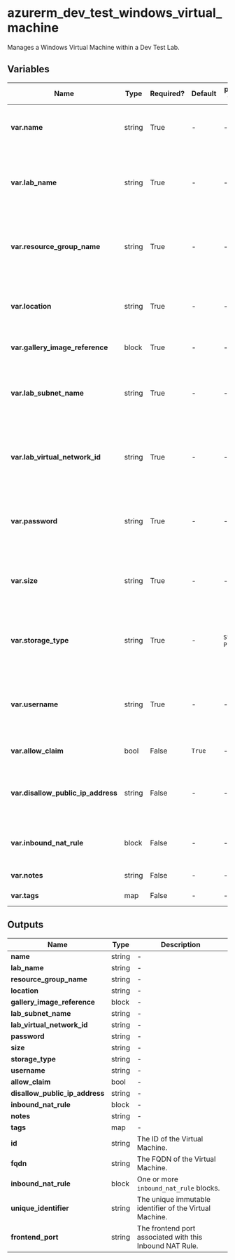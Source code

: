 # azurerm_dev_test_windows_virtual_machine

Manages a Windows Virtual Machine within a Dev Test Lab.

## Variables

| Name | Type | Required? | Default  | possible values | Description |
| ---- | ---- | --------- | -------- | ----------- | ----------- |
| **var.name** | string | True | -  |  -  | Specifies the name of the Dev Test Machine. Changing this forces a new resource to be created. | 
| **var.lab_name** | string | True | -  |  -  | Specifies the name of the Dev Test Lab in which the Virtual Machine should be created. Changing this forces a new resource to be created. | 
| **var.resource_group_name** | string | True | -  |  -  | The name of the resource group in which the Dev Test Lab resource exists. Changing this forces a new resource to be created. | 
| **var.location** | string | True | -  |  -  | Specifies the supported Azure location where the Dev Test Lab exists. Changing this forces a new resource to be created. | 
| **var.gallery_image_reference** | block | True | -  |  -  | A `gallery_image_reference` block. | 
| **var.lab_subnet_name** | string | True | -  |  -  | The name of a Subnet within the Dev Test Virtual Network where this machine should exist. Changing this forces a new resource to be created. | 
| **var.lab_virtual_network_id** | string | True | -  |  -  | The ID of the Dev Test Virtual Network where this Virtual Machine should be created. Changing this forces a new resource to be created. | 
| **var.password** | string | True | -  |  -  | The Password associated with the `username` used to login to this Virtual Machine. Changing this forces a new resource to be created. | 
| **var.size** | string | True | -  |  -  | The Machine Size to use for this Virtual Machine, such as `Standard_F2`. Changing this forces a new resource to be created. | 
| **var.storage_type** | string | True | -  |  `Standard`, `Premium`  | The type of Storage to use on this Virtual Machine. Possible values are `Standard` and `Premium`. Changing this forces a new resource to be created. | 
| **var.username** | string | True | -  |  -  | The Username associated with the local administrator on this Virtual Machine. Changing this forces a new resource to be created. | 
| **var.allow_claim** | bool | False | `True`  |  -  | Can this Virtual Machine be claimed by users? Defaults to `true`. | 
| **var.disallow_public_ip_address** | string | False | -  |  -  | Should the Virtual Machine be created without a Public IP Address? Changing this forces a new resource to be created. | 
| **var.inbound_nat_rule** | block | False | -  |  -  | One or more `inbound_nat_rule` blocks. Changing this forces a new resource to be created. | 
| **var.notes** | string | False | -  |  -  | Any notes about the Virtual Machine. | 
| **var.tags** | map | False | -  |  -  | A mapping of tags to assign to the resource. | 



## Outputs

| Name | Type | Description |
| ---- | ---- | --------- | 
| **name** | string  | - | 
| **lab_name** | string  | - | 
| **resource_group_name** | string  | - | 
| **location** | string  | - | 
| **gallery_image_reference** | block  | - | 
| **lab_subnet_name** | string  | - | 
| **lab_virtual_network_id** | string  | - | 
| **password** | string  | - | 
| **size** | string  | - | 
| **storage_type** | string  | - | 
| **username** | string  | - | 
| **allow_claim** | bool  | - | 
| **disallow_public_ip_address** | string  | - | 
| **inbound_nat_rule** | block  | - | 
| **notes** | string  | - | 
| **tags** | map  | - | 
| **id** | string  | The ID of the Virtual Machine. | 
| **fqdn** | string  | The FQDN of the Virtual Machine. | 
| **inbound_nat_rule** | block  | One or more `inbound_nat_rule` blocks. | 
| **unique_identifier** | string  | The unique immutable identifier of the Virtual Machine. | 
| **frontend_port** | string  | The frontend port associated with this Inbound NAT Rule. | 